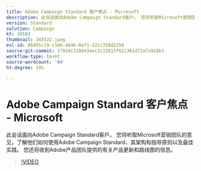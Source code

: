 ```yaml
---
title: Adobe Campaign Standard 客户焦点 - Microsoft
description: 此会话面向Adobe Campaign Standard客户。 您将听取Microsoft营销团队的意见，了解他们如何使用Adobe Campaign Standard。
version: Standard
solution: Campaign
kt: 10503
thumbnail: 343522.jpeg
exl-id: 06995c19-c3db-4646-8ef1-52cc350d2350
source-git-commit: 1792dc318643aec2c12613f621361d72a7a918b1
workflow-type: tm+mt
source-wordcount: '84'
ht-degree: 14%

---
```


# Adobe Campaign Standard 客户焦点 - Microsoft

此会话面向Adobe Campaign Standard客户。 您将听取Microsoft营销团队的意见，了解他们如何使用Adobe Campaign Standard、其架构和指导原则以及最佳实践。 您还将收到Adobe产品团队提供的有关产品更新和路线图的信息。

>[!VIDEO](https://video.tv.adobe.com/v/343522/?quality=12&learn=on)
